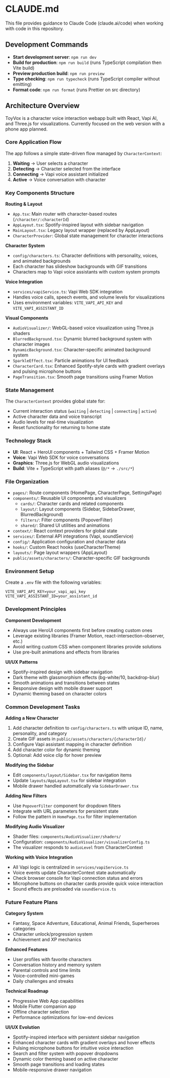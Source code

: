 # CLAUDE.md

This file provides guidance to Claude Code (claude.ai/code) when working with code in this repository.

## Development Commands

- **Start development server**: `npm run dev`
- **Build for production**: `npm run build` (runs TypeScript compilation then Vite build)
- **Preview production build**: `npm run preview`
- **Type checking**: `npm run typecheck` (runs TypeScript compiler without emitting)
- **Format code**: `npm run format` (runs Prettier on src directory)

## Architecture Overview

ToyVox is a character voice interaction webapp built with React, Vapi AI, and Three.js for visualizations. Currently focused on the web version with a phone app planned.

### Core Application Flow
The app follows a simple state-driven flow managed by `CharacterContext`:
1. **Waiting** → User selects a character
2. **Detecting** → Character selected from the interface
3. **Connecting** → Vapi voice assistant initialized
4. **Active** → Voice conversation with character

### Key Components Structure

**Routing & Layout**
- `App.tsx`: Main router with character-based routes (`/character/:characterId`)
- `AppLayout.tsx`: Spotify-inspired layout with sidebar navigation
- `MainLayout.tsx`: Legacy layout wrapper (replaced by AppLayout)
- `CharacterProvider`: Global state management for character interactions

**Character System**
- `config/characters.ts`: Character definitions with personality, voices, and animated backgrounds
- Each character has slideshow backgrounds with GIF transitions
- Characters map to Vapi voice assistants with custom system prompts

**Voice Integration**
- `services/vapiService.ts`: Vapi Web SDK integration
- Handles voice calls, speech events, and volume levels for visualizations
- Uses environment variables: `VITE_VAPI_API_KEY` and `VITE_VAPI_ASSISTANT_ID`

**Visual Components**
- `AudioVisualizer/`: WebGL-based voice visualization using Three.js shaders
- `BlurredBackground.tsx`: Dynamic blurred background system with character images
- `DynamicBackground.tsx`: Character-specific animated background system
- `SparkleEffect.tsx`: Particle animations for UI feedback
- `CharacterCard.tsx`: Enhanced Spotify-style cards with gradient overlays and pulsing microphone buttons
- `PageTransition.tsx`: Smooth page transitions using Framer Motion

### State Management
The `CharacterContext` provides global state for:
- Current interaction status (`waiting` | `detecting` | `connecting` | `active`)
- Active character data and voice transcript
- Audio levels for real-time visualization
- Reset functionality for returning to home state

### Technology Stack
- **UI**: React + HeroUI components + Tailwind CSS + Framer Motion
- **Voice**: Vapi Web SDK for voice conversations
- **Graphics**: Three.js for WebGL audio visualizations
- **Build**: Vite + TypeScript with path aliases (`@/*` → `./src/*`)

### File Organization
- `pages/`: Route components (HomePage, CharacterPage, SettingsPage)
- `components/`: Reusable UI components and visualizers
  - `cards/`: Character cards and related components
  - `layout/`: Layout components (Sidebar, SidebarDrawer, BlurredBackground)
  - `filters/`: Filter components (PopoverFilter)
  - `shared/`: Shared UI utilities and animations
- `context/`: React context providers for global state
- `services/`: External API integrations (Vapi, soundService)
- `config/`: Application configuration and character data
- `hooks/`: Custom React hooks (useCharacterTheme)
- `layouts/`: Page layout wrappers (AppLayout)
- `public/assets/characters/`: Character-specific GIF backgrounds

### Environment Setup
Create a `.env` file with the following variables:
```
VITE_VAPI_API_KEY=your_vapi_api_key
VITE_VAPI_ASSISTANT_ID=your_assistant_id
```

### Development Principles

**Component Development**
- Always use HeroUI components first before creating custom ones
- Leverage existing libraries (Framer Motion, react-intersection-observer, etc.)
- Avoid writing custom CSS when component libraries provide solutions
- Use pre-built animations and effects from libraries

**UI/UX Patterns**
- Spotify-inspired design with sidebar navigation
- Dark theme with glassmorphism effects (bg-white/10, backdrop-blur)
- Smooth animations and transitions between states
- Responsive design with mobile drawer support
- Dynamic theming based on character colors

### Common Development Tasks

**Adding a New Character**
1. Add character definition to `config/characters.ts` with unique ID, name, personality, and category
2. Create GIF assets in `public/assets/characters/{characterId}/`
3. Configure Vapi assistant mapping in character definition
4. Add character color for dynamic theming
5. Optional: Add voice clip for hover preview

**Modifying the Sidebar**
- Edit `components/layout/Sidebar.tsx` for navigation items
- Update `layouts/AppLayout.tsx` for sidebar integration
- Mobile drawer handled automatically via `SidebarDrawer.tsx`

**Adding New Filters**
- Use `PopoverFilter` component for dropdown filters
- Integrate with URL parameters for persistent state
- Follow the pattern in `HomePage.tsx` for filter implementation

**Modifying Audio Visualizer**
- Shader files: `components/AudioVisualizer/shaders/`
- Configuration: `components/AudioVisualizer/visualizerConfig.ts`
- The visualizer responds to `audioLevel` from CharacterContext

**Working with Voice Integration**
- All Vapi logic is centralized in `services/vapiService.ts`
- Voice events update CharacterContext state automatically
- Check browser console for Vapi connection status and errors
- Microphone buttons on character cards provide quick voice interaction
- Sound effects are preloaded via `soundService.ts`

### Future Feature Plans

**Category System**
- Fantasy, Space Adventure, Educational, Animal Friends, Superheroes categories
- Character unlock/progression system
- Achievement and XP mechanics

**Enhanced Features**
- User profiles with favorite characters
- Conversation history and memory system
- Parental controls and time limits
- Voice-controlled mini-games
- Daily challenges and streaks

**Technical Roadmap**
- Progressive Web App capabilities
- Mobile Flutter companion app
- Offline character selection
- Performance optimizations for low-end devices

**UI/UX Evolution**
- Spotify-inspired interface with persistent sidebar navigation
- Enhanced character cards with gradient overlays and hover effects
- Pulsing microphone buttons for intuitive voice interaction
- Search and filter system with popover dropdowns
- Dynamic color theming based on active character
- Smooth page transitions and loading states
- Mobile-responsive drawer navigation